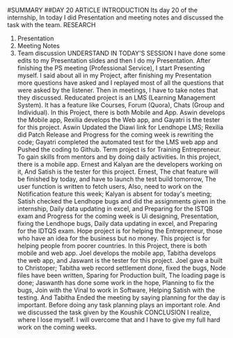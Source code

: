 #SUMMARY
##DAY 20 ARTICLE
INTRODUCTION
Its day 20 of the internship, In today I did Presentation and meeting notes and discussed the task with the team.
RESEARCH
1. Presentation
2. Meeting Notes
3. Team discussion
UNDERSTAND IN TODAY'S SESSION
I have done some edits to my Presentation slides and then I do my Presentation. After finishing the PS meeting (Professional Service), I start Presenting myself. I said about all in my Project, after finishing my Presentation more questions have asked and I replayed most of all the questions that were asked by the listener. Then in meetings, I have to take notes that they discussed. Reducated project is an LMS (Learning Management System). It has a feature like Courses, Forum (Quora), Chats (Group and Individual). In this Project, there is both Mobile and App. Aswin develops the Mobile app, Rexilia develops the Web app, and Gayatri is the tester for this project. Aswin Updated the Diawi link for Lendhope LMS; Rexilia did Patch Release and Progress for the coming week is rewriting the code; Gayatri completed the automated test for the LMS web app and Pushed the coding to Github. Term project is for Training Entrepreneur. To gain skills from mentors and by doing daily activities. In this project, there is a mobile app. Ernest and Kalyan are the developers working on it, And Satish is the tester for this project. Ernest, The chat feature will be finished by today, and have to launch the test build tomorrow, The user function is written to fetch users, Also, need to work on the Notification feature this week; Kalyan is absent for today's meeting; Satish checked the Lendhope bugs and did the assignments given in the internship, Daily data updating in excel, and Preparing for the ISTQB exam and Progress for the coming week is Ui designing, Presentation,   fixing the Lendhope bugs, Daily data updating in excel, and Preparing for the IDTQS exam. Hope project is for helping the Entrepreneur, those who have an idea for the business but no money. This project is for helping people from poorer countries. In this Project, there is both mobile and web app. Joel develops the mobile app, Tabitha develops the web app, and Jaswant is the tester for this project. Joel gave a built to Christoper; Tabitha web record settlement done, fixed the bugs, Node files have been written, Sparing for Production built, The loading page is done; Jaswanth has done some work in the hope, Planning to fix the bugs, Join with the Vinal to work in Software, Helping Satish with the testing. And Tabitha Ended the meeting by saying planning for the day is important. Before doing any task planning plays an important role.  And we discussed the task given by the Koushik
CONCLUSION
I realize, where I lose myself. I will overcome that and I have to give my full hard work on the coming weeks. 
